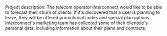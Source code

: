 Project description:
The telecom operator Interconnect would like to be able to forecast their churn of clients. 
If it's discovered that a user is planning to leave, they will be offered promotional codes and special plan options. 
Interconnect's marketing team has collected some of their clientele's personal data, 
including information about their plans and contracts.

